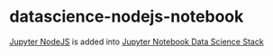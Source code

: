 # datascience-nodejs-notebook

[Jupyter NodeJS](https://github.com/ebu/jupyter-nodejs) is added into [Jupyter Notebook Data Science Stack](no://github.com/jupyter/docker-stacks/tree/master/datascience-notebook)
